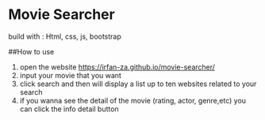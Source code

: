 # Movie Searcher
build with : Html, css, js, bootstrap

##How to use
1. open the website https://irfan-za.github.io/movie-searcher/
2. input your movie that you want
3. click search and then will display a list up to ten websites related to your search
4. if you wanna see the detail of the movie (rating, actor, genre,etc) you can click the info detail button
